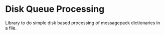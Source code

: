 Disk Queue Processing
=====================


Library to do simple disk based processing of messagepack dictionaries in a file.

